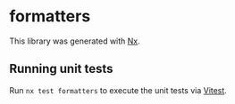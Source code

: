 # formatters

This library was generated with [Nx](https://nx.dev).

## Running unit tests

Run `nx test formatters` to execute the unit tests via [Vitest](https://vitest.dev/).

